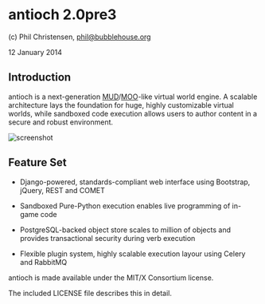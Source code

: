 antioch 2.0pre3
=================

(c) Phil Christensen, <phil@bubblehouse.org>

12 January 2014

Introduction
-------------

antioch is a next-generation [MUD](http://en.wikipedia.org/wiki/MUD)/[MOO](http://en.wikipedia.org/wiki/MOO)-like
virtual world engine. A scalable architecture lays the foundation for huge, highly customizable virtual worlds, while
sandboxed code execution allows users to author content in a secure and robust environment.

![screenshot](https://github.com/philchristensen/antioch/raw/master/doc/img/screenshot.png "Sample Screenshot")

Feature Set
-----------

* Django-powered, standards-compliant web interface using Bootstrap, jQuery, REST and COMET

* Sandboxed Pure-Python execution enables live programming of in-game code

* PostgreSQL-backed object store scales to million of objects and provides transactional security during verb execution

* Flexible plugin system, highly scalable execution layour using Celery and RabbitMQ


antioch is made available under the MIT/X Consortium license.

The included LICENSE file describes this in detail.
